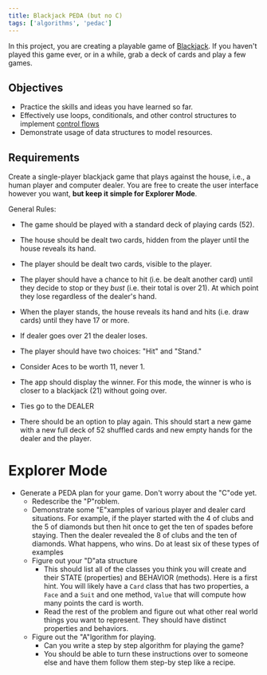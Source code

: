 ```yaml
---
title: Blackjack PEDA (but no C)
tags: ['algorithms', 'pedac']
---
```


In this project, you are creating a playable game of
[Blackjack](https://en.wikipedia.org/wiki/Blackjack). If you haven't played this
game ever, or in a while, grab a deck of cards and play a few games.

## Objectives

- Practice the skills and ideas you have learned so far.
- Effectively use loops, conditionals, and other control structures to implement
  [control flows](https://en.wikipedia.org/wiki/Control_flow)
- Demonstrate usage of data structures to model resources.

## Requirements

Create a single-player blackjack game that plays against the house, i.e., a
human player and computer dealer. You are free to create the user interface
however you want, **but keep it simple for Explorer Mode**.

General Rules:

- The game should be played with a standard deck of playing cards (52).
- The house should be dealt two cards, hidden from the player until the
  house reveals its hand.
- The player should be dealt two cards, visible to the player.
- The player should have a chance to hit (i.e. be dealt another card) until
  they decide to stop or they _bust_ (i.e. their total is over 21). At which
  point they lose regardless of the dealer's hand.
- When the player stands, the house reveals its hand and hits (i.e. draw
  cards) until they have 17 or more.
- If dealer goes over 21 the dealer loses.

- The player should have two choices: "Hit" and "Stand."
- Consider Aces to be worth 11, never 1.
- The app should display the winner. For this mode, the winner is who is
  closer to a blackjack (21) without going over.
- Ties go to the DEALER
- There should be an option to play again. This should start a new game with
  a new full deck of 52 shuffled cards and new empty hands for the dealer
  and the player.

# Explorer Mode

- Generate a PEDA plan for your game. Don't worry about the "C"ode yet.
  - Redescribe the "P"roblem.
  - Demonstrate some "E"xamples of various player and dealer card situations.
    For example, if the player started with the 4 of clubs and the 5 of diamonds
    but then hit once to get the ten of spades before staying. Then the dealer
    revealed the 8 of clubs and the ten of diamonds. What happens, who wins. Do
    at least six of these types of examples
  - Figure out your "D"ata structure
    - This should list all of the classes you think you will create and their
      STATE (properties) and BEHAVIOR (methods). Here is a first hint. You will
      likely have a `Card` class that has two properties, a `Face` and a `Suit`
      and one method, `Value` that will compute how many points the card is
      worth.
    - Read the rest of the problem and figure out what other real world things
      you want to represent. They should have distinct properties and behaviors.
  - Figure out the "A"lgorithm for playing.
    - Can you write a step by step algorithm for playing the game?
    - You should be able to turn these instructions over to someone else and
      have them follow them step-by step like a recipe.
